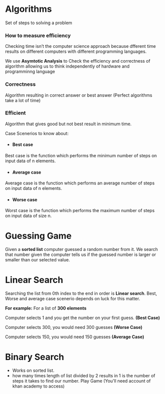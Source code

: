 # Algorithms

Set of steps to solving a problem

### How to measure efficiency

Checking time isn’t the computer science approach because dfferent time results on different computers with different programming languages.

We use **Asymtotic Analysis** to Check the efficiency and correctness of algorithm allowing us to think independently of hardware and programminng language

### Correctness
Algorithm resulting in correct answer or best answer (Perfect algorithms take a lot of time)
### Efficient
Algorithm that gives good but not best result in minimum time.

Case Scenerios to know about:

*	#### Best case

Best case is the function which performs the minimum number of steps on input data of n elements.
*	#### Average case

Average case is the function which performs an average number of steps on input data of n elements.
*	#### Worse case

Worst case is the function which performs the maximum number of steps on input data of size n. 

# Guessing Game

Given a **sorted list** computer guessed a random number from it.
We search that number given the computer tells us if the guessed number is larger or smaller than our selected value.

# Linear Search
Searching the list from 0th index to the end in order is **Linear search**.
Best, Worse and average case scenerio depends on luck for this matter.

**For example:** For a list of **300 elements**

Computer selects 1 and you get the number on your first guess. **(Best Case)**

Computer selects 300, you would need 300 guesses **(Worse Case)**

Computer selects 150, you would need 150 guesses **(Average Case)**
# Binary Search
* Works on sorted list.
* how many times length of list divided by 2 results in 1 is the number of steps it takes to find our number.
Play Game (You'll need account of khan academy to access)
